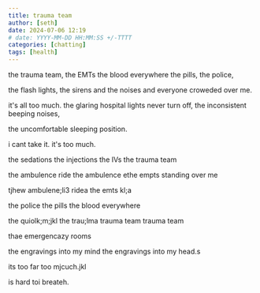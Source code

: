 ```yaml
---
title: trauma team
author: [seth]
date: 2024-07-06 12:19
# date: YYYY-MM-DD HH:MM:SS +/-TTTT
categories: [chatting]
tags: [health]
---
```


the trauma team, the EMTs the blood everywhere the pills, the police,

the flash lights, the sirens and the noises and everyone croweded over me.

it's all too much. the glaring hospital lights never turn off, the inconsistent beeping noises,

the uncomfortable sleeping position.

i cant take it. it's too much.

the sedations the injections the IVs the trauma team

the ambulence ride the ambulence ethe empts standing over me 

tjhew ambulene;li3 ridea the emts kl;a

the police the pills the blood everywhere

the quiolk;m;jkl the trau;lma trauma team trauma team

thae emergencazy rooms

the engravings into my mind the engravings into my  head.s

its too far too mjcuch.jkl

is hard toi breateh.